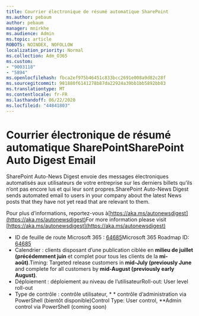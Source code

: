 ```yaml
---
title: Courrier électronique de résumé automatique SharePoint
ms.author: pebaum
author: pebaum
manager: mnirkhe
ms.audience: Admin
ms.topic: article
ROBOTS: NOINDEX, NOFOLLOW
localization_priority: Normal
ms.collection: Adm_O365
ms.custom:
- "9003118"
- "5894"
ms.openlocfilehash: fbca2ef975b46451c833bcc2691e008a9d82c28f
ms.sourcegitcommit: 981880f6141278b87da22924a39bb1bb5892bb83
ms.translationtype: MT
ms.contentlocale: fr-FR
ms.lasthandoff: 06/22/2020
ms.locfileid: "44841803"
---
```

# <a name="sharepoint-auto-digest-email"></a><span data-ttu-id="4a8e7-102">Courrier électronique de résumé automatique SharePoint</span><span class="sxs-lookup"><span data-stu-id="4a8e7-102">SharePoint Auto Digest Email</span></span>

<span data-ttu-id="4a8e7-103">SharePoint Auto-News Digest envoie des messages électroniques automatisés aux utilisateurs de votre entreprise sur les derniers billets qu’ils n’ont pas encore lus et qui leur sont propres.</span><span class="sxs-lookup"><span data-stu-id="4a8e7-103">SharePoint Auto-News Digest sends automated email to users in your company about the latest News posts that they have not yet read that are relevant to them.</span></span>

<span data-ttu-id="4a8e7-104">Pour plus d’informations, reportez-vous à[https://aka.ms/autonewsdigest](https://aka.ms/autonewsdigest)</span><span class="sxs-lookup"><span data-stu-id="4a8e7-104">For more information please visit [https://aka.ms/autonewsdigest](https://aka.ms/autonewsdigest)</span></span>

- <span data-ttu-id="4a8e7-105">ID de feuille de route Microsoft 365 : [64685](https://www.microsoft.com/microsoft-365/roadmap?filters=&featureid=64685)</span><span class="sxs-lookup"><span data-stu-id="4a8e7-105">Microsoft 365 Roadmap ID:  [64685](https://www.microsoft.com/microsoft-365/roadmap?filters=&featureid=64685)</span></span>
- <span data-ttu-id="4a8e7-106">Calendrier : clients disposant d’une publication ciblée en **milieu de juillet (précédemment juin** et complet pour tous les clients de la **mi-août)**.</span><span class="sxs-lookup"><span data-stu-id="4a8e7-106">Timing: Targeted release customers in  **mid-July (previously June**  and complete for all customers by  **mid-August (previously early August)**.</span></span>
- <span data-ttu-id="4a8e7-107">Déploiement : déploiement au niveau de l’utilisateur</span><span class="sxs-lookup"><span data-stu-id="4a8e7-107">Roll-out: User level roll-out</span></span>
- <span data-ttu-id="4a8e7-108">Type de contrôle : contrôle utilisateur, \* \* contrôle d’administration via PowerShell (bientôt disponible)</span><span class="sxs-lookup"><span data-stu-id="4a8e7-108">Control Type: User control,  \*\*Admin control via PowerShell (coming soon)</span></span>
